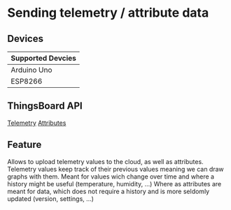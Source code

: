 # Sending telemetry / attribute data

## Devices
| Supported Devcies |
|-------------------|
|  Arduino Uno      |
|  ESP8266          |

## ThingsBoard API
[Telemetry](https://thingsboard.io/docs/user-guide/telemetry/)
[Attributes](https://thingsboard.io/docs/user-guide/attributes/)

## Feature
Allows to upload telemetry values to the cloud, as well as attributes.
Telemetry values keep track of their previous values meaning we can draw graphs with them.
Meant for values wich change over time and where a history might be useful (temperature, humidity, ...)
Where as attributes are meant for data, which does not require a history and is more seldomly updated (version, settings, ...)
